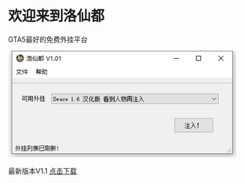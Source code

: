 # 欢迎来到洛仙都
GTA5最好的免费外挂平台

![主界面](mainwindow.png)

最新版本V1.1
[点击下载](//github.com/luoxiandu/luoxiandu.com/releases/download/1.1/V1.1.exe)